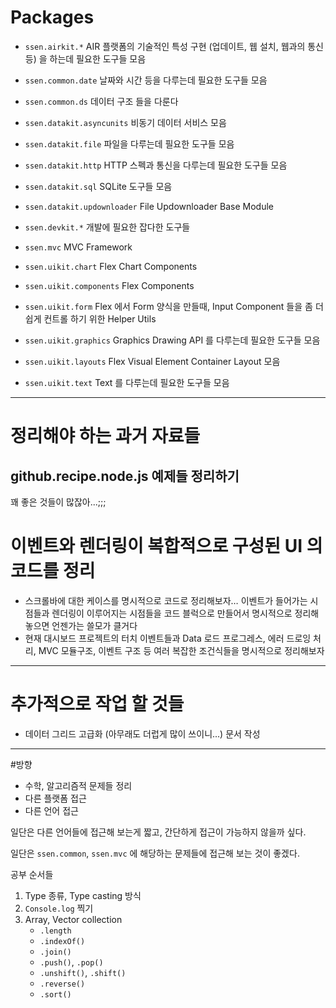 # Packages

- `ssen.airkit.*` AIR 플랫폼의 기술적인 특성 구현 (업데이트, 웹 설치, 웹과의 통신 등) 을 하는데 필요한 도구들 모음

- `ssen.common.date` 날짜와 시간 등을 다루는데 필요한 도구들 모음
- `ssen.common.ds` 데이터 구조 들을 다룬다

- `ssen.datakit.asyncunits` 비동기 데이터 서비스 모음
- `ssen.datakit.file` 파일을 다루는데 필요한 도구들 모음
- `ssen.datakit.http` HTTP 스펙과 통신을 다루는데 필요한 도구들 모음
- `ssen.datakit.sql` SQLite 도구들 모음
- `ssen.datakit.updownloader` File Updownloader Base Module

- `ssen.devkit.*` 개발에 필요한 잡다한 도구들

- `ssen.mvc` MVC Framework

- `ssen.uikit.chart` Flex Chart Components
- `ssen.uikit.components`  Flex Components
- `ssen.uikit.form` Flex 에서 Form 양식을 만들때, Input Component 들을 좀 더 쉽게 컨트롤 하기 위한 Helper Utils 
- `ssen.uikit.graphics` Graphics Drawing API 를 다루는데 필요한 도구들 모음
- `ssen.uikit.layouts` Flex Visual Element Container Layout 모음
- `ssen.uikit.text` Text 를 다루는데 필요한 도구들 모음


-----------------------------------

# 정리해야 하는 과거 자료들

## github.recipe.node.js 예제들 정리하기

꽤 좋은 것들이 많잖아...;;;

# 이벤트와 렌더링이 복합적으로 구성된 UI 의 코드를 정리

- 스크롤바에 대한 케이스를 명시적으로 코드로 정리해보자… 이벤트가 들어가는 시점들과 렌더링이 이루어지는 시점들을 코드 블럭으로 만들어서 명시적으로 정리해놓으면 언젠가는 쓸모가 클거다
- 현재 대시보드 프로젝트의 터치 이벤트들과 Data 로드 프로그레스, 에러 드로잉 처리, MVC 모듈구조, 이벤트 구조 등 여러 복잡한 조건식들을 명시적으로 정리해보자


--------------

# 추가적으로 작업 할 것들

- 데이터 그리드 고급화 (아무래도 더럽게 많이 쓰이니...) 문서 작성


--------------

#방향

- 수학, 알고리즘적 문제들 정리
- 다른 플랫폼 접근
- 다른 언어 접근

일단은 다른 언어들에 접근해 보는게 짧고, 간단하게 접근이 가능하지 않을까 싶다.

일단은 `ssen.common`, `ssen.mvc` 에 해당하는 문제들에 접근해 보는 것이 좋겠다.

공부 순서들

1. Type 종류, Type casting 방식
1. `Console.log` 찍기
1. Array, Vector collection
	- `.length`
	- `.indexOf()`
	- `.join()`
	- `.push()`, `.pop()`
	- `.unshift()`, `.shift()`
	- `.reverse()`
	- `.sort()`
